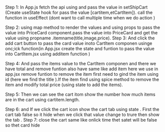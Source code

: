 Step 1: In App.js fetch the api using and pass the value in setShipCart (Create useState hook for pass the value [cartitem,etCartItem]). call the function in useEffect (dont want to call multiple time when we do action )

Step 2:  using map method to render the values and using props to pass the value into PriceCard component.pass the value into PriceCard and get the value using propname .itemname(title,image,price).
Step 3:  And click the add cart button to pass the card value inoto CartItem componen usinge onc;ick function(in App.jsx create the state and funtion to pass the value into CartItem.jsx using additem function )

Step 4: And pass the items value to the CartItem componen and there we have total and remove funtion also have same like add item here we use in app.jsx remove funtion to remove the item first need to gind the item using id (here we find the title ).If the item find using spice method to remove the item and modify total price (using state to add the items).

Step 5:  Then we can see the cart itom show the number how much items are in the cart using cartitem.length.

Step 6: and If we click the cart icon show the cart tab using state . First the cart tab false so it hide when we click that value change to trure then show the tab .
Step 7:  close the cart same like onlick time thet satet will be false so thet card hide 
